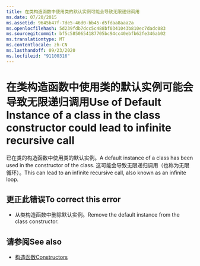 ```yaml
---
title: 在类构造函数中使用类的默认实例可能会导致无限递归调用
ms.date: 07/20/2015
ms.assetid: 9645b47f-7de5-46d0-bb45-d5fdaa8aaa2a
ms.openlocfilehash: 5d239fdb7dcc5c488bf0341043b810ec7dadc083
ms.sourcegitcommit: bf5c5850654187705bc94cc40ebfb62fe346ab02
ms.translationtype: MT
ms.contentlocale: zh-CN
ms.lasthandoff: 09/23/2020
ms.locfileid: "91100316"
---
```

# <a name="use-of-default-instance-of-a-class-in-the-class-constructor-could-lead-to-infinite-recursive-call"></a><span data-ttu-id="9e73c-102">在类构造函数中使用类的默认实例可能会导致无限递归调用</span><span class="sxs-lookup"><span data-stu-id="9e73c-102">Use of Default Instance of a class in the class constructor could lead to infinite recursive call</span></span>

<span data-ttu-id="9e73c-103">已在类的构造函数中使用类的默认实例。</span><span class="sxs-lookup"><span data-stu-id="9e73c-103">A default instance of a class has been used in the constructor of the class.</span></span> <span data-ttu-id="9e73c-104">这可能会导致无限递归调用（也称为无限循环）。</span><span class="sxs-lookup"><span data-stu-id="9e73c-104">This can lead to an infinite recursive call, also known as an infinite loop.</span></span>  
  
## <a name="to-correct-this-error"></a><span data-ttu-id="9e73c-105">更正此错误</span><span class="sxs-lookup"><span data-stu-id="9e73c-105">To correct this error</span></span>  
  
- <span data-ttu-id="9e73c-106">从类构造函数中删除默认实例。</span><span class="sxs-lookup"><span data-stu-id="9e73c-106">Remove the default instance from the class constructor.</span></span>  
  
## <a name="see-also"></a><span data-ttu-id="9e73c-107">请参阅</span><span class="sxs-lookup"><span data-stu-id="9e73c-107">See also</span></span>

- [<span data-ttu-id="9e73c-108">构造函数</span><span class="sxs-lookup"><span data-stu-id="9e73c-108">Constructors</span></span>](../programming-guide/concepts/object-oriented-programming.md#constructors)
